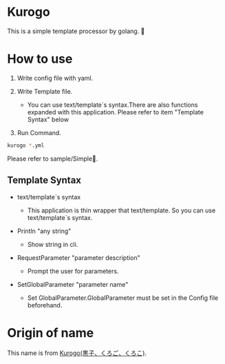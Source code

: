 # Kurogo
This is a simple template processor by golang.

# How to use

1. Write config file with yaml.

2. Write Template file.
    - You can use text/template`s syntax.There are also functions expanded with this application.
Please refer to item "Template Syntax" below

3. Run Command.
```bash
kurogo *.yml
```

Please refer to sample/Simple.

## Template Syntax
- text/template`s syntax
  - This application is thin wrapper that text/template. So you can use text/template`s syntax.

- Println "any string"
  - Show string in cli.

- RequestParameter "parameter description"
  - Prompt the user for parameters.

- SetGlobalParameter "parameter name"
  - Set GlobalParameter.GlobalParameter must be set in the Config file beforehand.

# Origin of name
This name is from [Kurogo(黒子、くろご、くろこ)](https://en.wikipedia.org/wiki/Kurogo).